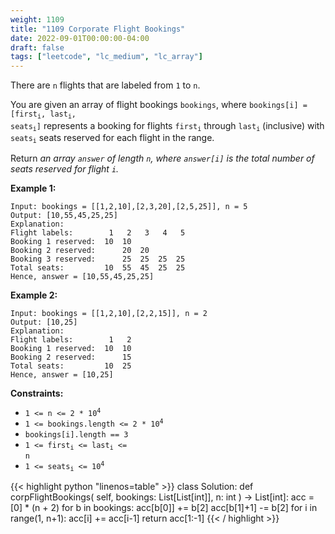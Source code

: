 ```yaml
---
weight: 1109
title: "1109 Corporate Flight Bookings"
date: 2022-09-01T00:00:00-04:00
draft: false
tags: ["leetcode", "lc_medium", "lc_array"]
---
```


There are `n` flights that are labeled from `1` to `n`.

You are given an array of flight bookings `bookings`, where <code>bookings[i] = [first<sub>i</sub>, last<sub>i</sub>, seats<sub>i</sub>]</code> represents a booking for flights <code>first<sub>i</sub></code> through <code>last<sub>i</sub></code> (inclusive) with <code>seats<sub>i</sub></code> seats reserved for each flight in the range.

Return _an array `answer` of length `n`, where `answer[i]` is the total number of seats reserved for flight `i`._

**Example 1:**
```
Input: bookings = [[1,2,10],[2,3,20],[2,5,25]], n = 5
Output: [10,55,45,25,25]
Explanation:
Flight labels:        1   2   3   4   5
Booking 1 reserved:  10  10
Booking 2 reserved:      20  20
Booking 3 reserved:      25  25  25  25
Total seats:         10  55  45  25  25
Hence, answer = [10,55,45,25,25]
```
**Example 2:**
```
Input: bookings = [[1,2,10],[2,2,15]], n = 2
Output: [10,25]
Explanation:
Flight labels:        1   2
Booking 1 reserved:  10  10
Booking 2 reserved:      15
Total seats:         10  25
Hence, answer = [10,25]
```

**Constraints:**
- <code>1 <= n <= 2 * 10<sup>4</sup></code>
- <code>1 <= bookings.length <= 2 * 10<sup>4</sup></code>
- `bookings[i].length == 3`
- <code>1 <= first<sub>i</sub> <= last<sub>i</sub> <= n</code>
- <code>1 <= seats<sub>i</sub> <= 10<sup>4</sup></code>

<div class="tabs"></div>
<div class="tab-content">
<div id="python" class="lang">
{{< highlight python "linenos=table" >}}
class Solution:
    def corpFlightBookings(
        self,
        bookings: List[List[int]],
        n: int
    ) -> List[int]:
        acc = [0] * (n + 2)
        for b in bookings:
            acc[b[0]] += b[2]
            acc[b[1]+1] -= b[2]
        for i in range(1, n+1):
            acc[i] += acc[i-1]
        return acc[1:-1]
{{< / highlight >}}
</div>
</div>
